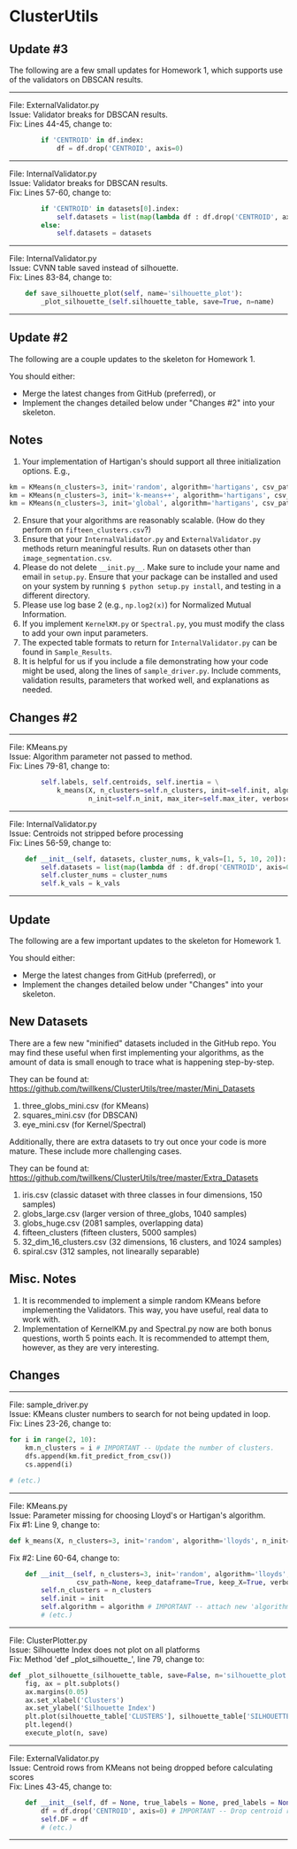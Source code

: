 # ClusterUtils

## Update #3
The following are a few small updates for Homework 1, which supports use of the validators on DBSCAN results.

---------
File: ExternalValidator.py  
Issue: Validator breaks for DBSCAN results.  
Fix: Lines 44-45, change to:  

```python
        if 'CENTROID' in df.index:
            df = df.drop('CENTROID', axis=0)
```

---------
File: InternalValidator.py  
Issue: Validator breaks for DBSCAN results.  
Fix: Lines 57-60, change to:  

```python
        if 'CENTROID' in datasets[0].index:
            self.datasets = list(map(lambda df : df.drop('CENTROID', axis=0), datasets))
        else:
            self.datasets = datasets
```
---------
File: InternalValidator.py  
Issue: CVNN table saved instead of silhouette.  
Fix: Lines 83-84, change to:  

```python
    def save_silhouette_plot(self, name='silhouette_plot'):
        _plot_silhouette_(self.silhouette_table, save=True, n=name)
```
---------




## Update #2
The following are a couple updates to the skeleton for Homework 1.

You should either:
* Merge the latest changes from GitHub (preferred), or
* Implement the changes detailed below under "Changes #2" into your skeleton.

## Notes
1. Your implementation of Hartigan's should support all three initialization options. E.g.,
```python
km = KMeans(n_clusters=3, init='random', algorithm='hartigans', csv_path='three_globs.csv')
km = KMeans(n_clusters=3, init='k-means++', algorithm='hartigans', csv_path='three_globs.csv')
km = KMeans(n_clusters=3, init='global', algorithm='hartigans', csv_path='three_globs.csv')
```
2. Ensure that your algorithms are reasonably scalable. (How do they perform on `fifteen_clusters.csv`?)
3. Ensure that your `InternalValidator.py` and `ExternalValidator.py` methods return meaningful results. Run on datasets other than `image_segmentation.csv`.
4. Please do not delete `__init.py__`. Make sure to include your name and email in `setup.py`. Ensure that your package can be installed and used on your system by running `$ python setup.py install`, and testing in a different directory.
5. Please use log base 2 (e.g., `np.log2(x)`) for Normalized Mutual Information.
6. If you implement `KernelKM.py` or `Spectral.py`, you must modify the class to add your own input parameters.
7. The expected table formats to return for `InternalValidator.py` can be found in `Sample_Results`.
8. It is helpful for us if you include a file demonstrating how your code might be used, along the lines of `sample_driver.py`. Include comments, validation results, parameters that worked well, and explanations as needed.

## Changes #2

---------
File: KMeans.py  
Issue: Algorithm parameter not passed to method.  
Fix: Lines 79-81, change to:  

```python
        self.labels, self.centroids, self.inertia = \
            k_means(X, n_clusters=self.n_clusters, init=self.init, algorithm=self.algorithm,
                    n_init=self.n_init, max_iter=self.max_iter, verbose=self.verbose)
```

---------
File: InternalValidator.py  
Issue: Centroids not stripped before processing  
Fix: Lines 56-59, change to:  

```python
    def __init__(self, datasets, cluster_nums, k_vals=[1, 5, 10, 20]):
        self.datasets = list(map(lambda df : df.drop('CENTROID', axis=0), datasets))
        self.cluster_nums = cluster_nums
        self.k_vals = k_vals
```
---------






## Update
The following are a few important updates to the skeleton for Homework 1.

You should either:
* Merge the latest changes from GitHub (preferred), or
* Implement the changes detailed below under "Changes" into your skeleton.

## New Datasets

There are a few new "minified" datasets included in the GitHub repo. You may find these useful when first implementing your algorithms, as the amount of data is small enough to trace what is happening step-by-step.

They can be found at: https://github.com/twillkens/ClusterUtils/tree/master/Mini_Datasets
1. three\_globs\_mini.csv (for KMeans)
2. squares\_mini.csv (for DBSCAN)
3. eye\_mini.csv (for Kernel/Spectral)

Additionally, there are extra datasets to try out once your code is more mature. These include more challenging cases.

They can be found at: https://github.com/twillkens/ClusterUtils/tree/master/Extra_Datasets
1. iris.csv (classic dataset with three classes in four dimensions, 150 samples)
2. globs\_large.csv (larger version of three\_globs, 1040 samples)
3. globs\_huge.csv (2081 samples, overlapping data)
4. fifteen\_clusters (fifteen clusters, 5000 samples)
5. 32\_dim\_16\_clusters.csv (32 dimensions, 16 clusters, and 1024 samples)
6. spiral.csv (312 samples, not linearally separable)

## Misc. Notes
1. It is recommended to implement a simple random KMeans before implementing the Validators. This way, you have useful, real data to work with.
2. Implementation of KernelKM.py and Spectral.py now are both bonus questions, worth 5 points each. It is recommended to attempt them, however, as they are very interesting.


## Changes

---------
File: sample\_driver.py  
Issue: KMeans cluster numbers to search for not being updated in loop.  
Fix: Lines 23-26, change to:  

```python
for i in range(2, 10):
    km.n_clusters = i # IMPORTANT -- Update the number of clusters.
    dfs.append(km.fit_predict_from_csv())
    cs.append(i)

# (etc.)
```

---------
File: KMeans.py  
Issue: Parameter missing for choosing Lloyd's or Hartigan's algorithm.  
Fix #1: Line 9, change to:  

```python
def k_means(X, n_clusters=3, init='random', algorithm='lloyds', n_init=1, max_iter=300, verbose=False):
```

Fix #2: Line 60-64, change to:  

```python
    def __init__(self, n_clusters=3, init='random', algorithm='lloyds', n_init=1, max_iter=300,
                 csv_path=None, keep_dataframe=True, keep_X=True, verbose=False):
        self.n_clusters = n_clusters
        self.init = init
        self.algorithm = algorithm # IMPORTANT -- attach new 'algorithm' parameter to self
        # (etc.)
```

---------
File: ClusterPlotter.py  
Issue: Silhouette Index does not plot on all platforms  
Fix: Method 'def \_plot\_silhouette\_', line 79, change to:  

```python
def _plot_silhouette_(silhouette_table, save=False, n='silhouette_plot'):
    fig, ax = plt.subplots()
    ax.margins(0.05)
    ax.set_xlabel('Clusters')
    ax.set_ylabel('Silhouette Index')
    plt.plot(silhouette_table['CLUSTERS'], silhouette_table['SILHOUETTE_IDX'], label='Silhouette Index')
    plt.legend()
    execute_plot(n, save)
```

---------
File: ExternalValidator.py  
Issue: Centroid rows from KMeans not being dropped before calculating scores  
Fix: Lines 43-45, change to:  

```python
    def __init__(self, df = None, true_labels = None, pred_labels = None):
        df = df.drop('CENTROID', axis=0) # IMPORTANT -- Drop centroid rows before processing
        self.DF = df
        # (etc.)
```

---------

